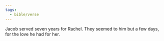 ```yaml
---
tags:
  - bible/verse
---
```

Jacob served seven years for Rachel. They seemed to him but a few days, for the love he had for her.